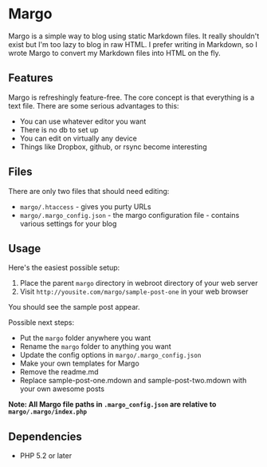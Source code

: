 Margo
====

Margo is a simple way to blog using static Markdown files. It really shouldn't exist but I'm too lazy to blog in raw HTML. I prefer writing in Markdown, so I wrote Margo to convert my Markdown files into HTML on the fly.

Features
----

Margo is refreshingly feature-free. The core concept is that everything is a text file. There are some serious advantages to this:

* You can use whatever editor you want
* There is no db to set up
* You can edit on virtually any device
* Things like Dropbox, github, or rsync become interesting

Files
----

There are only two files that should need editing:

* `margo/.htaccess` - gives you purty URLs
* `margo/.margo_config.json` - the margo configuration file - contains various settings for your blog

Usage
----

Here's the easiest possible setup:

1. Place the parent `margo` directory in webroot directory of your web server
1. Visit `http://yousite.com/margo/sample-post-one` in your web browser

You should see the sample post appear.

Possible next steps:

* Put the `margo` folder anywhere you want
* Rename the `margo` folder to anything you want
* Update the config options in `margo/.margo_config.json`
* Make your own templates for Margo
* Remove the readme.md
* Replace sample-post-one.mdown and sample-post-two.mdown with your own awesome posts

**Note: All Margo file paths in `.margo_config.json` are relative to `margo/.margo/index.php`**

Dependencies
----

* PHP 5.2 or later


